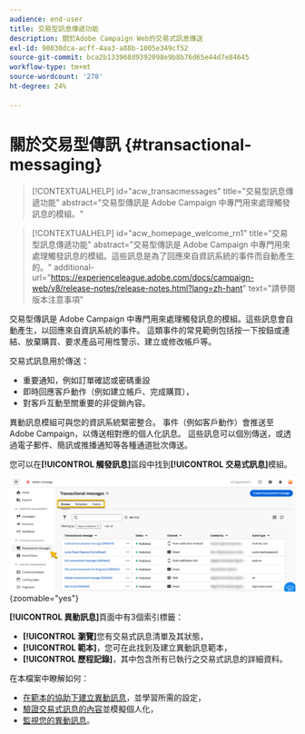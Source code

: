 ```yaml
---
audience: end-user
title: 交易型訊息傳遞功能
description: 關於Adobe Campaign Web的交易式訊息傳送
exl-id: 90830dca-acff-4aa3-a88b-1005e349cf52
source-git-commit: bca2b133968d9392098e9b8b76d65e44d7e84645
workflow-type: tm+mt
source-wordcount: '278'
ht-degree: 24%

---
```


# 關於交易型傳訊 {#transactional-messaging}

>[!CONTEXTUALHELP]
>id="acw_transacmessages"
>title="交易型訊息傳遞功能"
>abstract="交易型傳訊是 Adobe Campaign 中專門用來處理觸發訊息的模組。"

>[!CONTEXTUALHELP]
>id="acw_homepage_welcome_rn1"
>title="交易型訊息傳遞功能"
>abstract="交易型傳訊是 Adobe Campaign 中專門用來處理觸發訊息的模組。這些訊息是為了回應來自資訊系統的事件而自動產生的。"
>additional-url="https://experienceleague.adobe.com/docs/campaign-web/v8/release-notes/release-notes.html?lang=zh-hant" text="請參閱版本注意事項"

<!-- >>[!CONTEXTUALHELP]
>id="acw_transacmessages_exclusionlogs"
>title="Transactional messaging exclusion logs"
>abstract="Transactional messaging exclusion logs" -->

交易型傳訊是 Adobe Campaign 中專門用來處理觸發訊息的模組。這些訊息會自動產生，以回應來自資訊系統的事件。 這類事件的常見範例包括按一下按鈕或連結、放棄購買、要求產品可用性警示、建立或修改帳戶等。

交易式訊息用於傳送：

* 重要通知，例如訂單確認或密碼重設
* 即時回應客戶動作（例如建立帳戶、完成購買），
* 對客戶互動至關重要的非促銷內容。

異動訊息模組可與您的資訊系統緊密整合。 事件（例如客戶動作）會推送至Adobe Campaign，以傳送相對應的個人化訊息。 這些訊息可以個別傳送，或透過電子郵件、簡訊或推播通知等各種通道批次傳送。

您可以在&#x200B;**[!UICONTROL 觸發訊息]**&#x200B;區段中找到&#x200B;**[!UICONTROL 交易式訊息]**&#x200B;模組。

![](assets/transactional.png){zoomable="yes"}

**[!UICONTROL 異動訊息]**&#x200B;頁面中有3個索引標籤：

* **[!UICONTROL 瀏覽]**&#x200B;您有交易式訊息清單及其狀態，
* **[!UICONTROL 範本]**，您可在此找到及建立異動訊息範本，
* **[!UICONTROL 歷程記錄]**，其中包含所有已執行之交易式訊息的詳細資料。

在本檔案中瞭解如何：

* [在範本的協助下建立異動訊息](create-transactional.md)，並學習所需的設定，
* [驗證交易式訊息的內容](validate-transactional.md)並模擬個人化，
* [監視您的異動訊息](monitor-transactional.md)。

